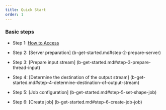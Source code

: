 ```yaml
---
title: Quick Start
order: 1
---
```


### Basic steps

- Step 1:
  [How to Access](b-get-started.md#step-1-access-system-sigma-media-vod)

- Step 2:
  [Server preparation] (b-get-started.md#step-2-prepare-server)

- Step 3:
  [Prepare input stream] (b-get-started.md#step-3-prepare-thread-input)

- Step 4:
  [Determine the destination of the output stream] (b-get-started.md#step-4-determine-destination-of-output-stream)

- Step 5:
  [Job configuration] (b-get-started.md#step-5-set-shape-job)

- Step 6:
  [Create job] (b-get-started.md#step-6-create-job-job)
